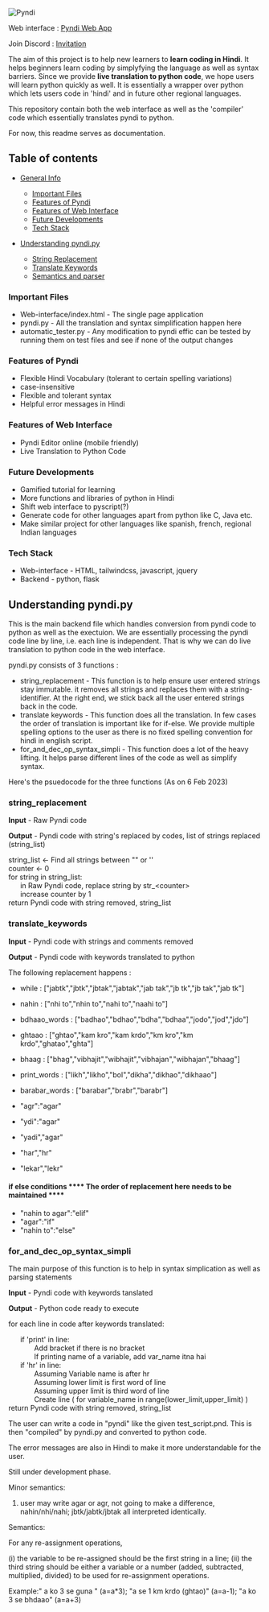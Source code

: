 
![Pyndi](https://i.postimg.cc/52w5dqk0/pyndi-logo.png)

Web interface : [Pyndi Web App](https://pyndi.netlify.app)

Join Discord : [Invitation](https://discord.gg/tSH8f2vufQ)

The aim of this project is to help new learners to **learn coding in Hindi**. It helps beginners learn coding by simplyfying the language as well as syntax barriers. Since we provide **live translation to python code**, we hope users will learn python quickly as well. It is essentially a wrapper over python which lets users code in 'hindi' and in future other regional languages.

This repository contain both the web interface as well as the 'compiler' code which essentially translates pyndi to python.

For now, this readme serves as documentation.

## Table of contents
* [General Info](https://github.com/ach4l/pyndi#important-files)

    - [Important Files](https://github.com/ach4l/pyndi#important-files)
    - [Features of Pyndi](https://github.com/ach4l/pyndi#features-of-pyndi)
    - [Features of Web Interface](https://github.com/ach4l/pyndi#features-of-web-interface)
    - [Future Developments](https://github.com/ach4l/pyndi#future-developments)
    - [Tech Stack](https://github.com/ach4l/pyndi#tech-stack)

* [Understanding pyndi.py](https://github.com/ach4l/pyndi#understanding-pyndipy)

    - [String Replacement](https://github.com/ach4l/pyndi#string_replacement)
    - [Translate Keywords](https://github.com/ach4l/pyndi#translate_keywords)
    - [Semantics and parser](https://github.com/ach4l/pyndi#for_and_dec_op_syntax_simpli)

### Important Files
- Web-interface/index.html - The single page application
- pyndi.py - All the translation and syntax simplification happen here
- automatic_tester.py - Any modification to pyndi effic can be tested by running them on test files and see if none of the output changes

### Features of Pyndi
- Flexible Hindi Vocabulary (tolerant to certain spelling variations)
- case-insensitive
- Flexible and tolerant syntax
- Helpful error messages in Hindi

### Features of Web Interface
- Pyndi Editor online (mobile friendly)
- Live Translation to Python Code

### Future Developments
- Gamified tutorial for learning
- More functions and libraries of python in Hindi
- Shift web interface to pyscript(?)
- Generate code for other languages apart from python like C, Java etc.
- Make similar project for other languages like spanish, french, regional Indian languages

### Tech Stack
- Web-interface - HTML, tailwindcss, javascript, jquery
- Backend - python, flask


## Understanding pyndi.py

This is the main backend file which handles conversion from pyndi code to python as well as the exectuion. We are essentially processing the pyndi code line by line, i.e. each line is independent. That is why we can do live translation to python code in the web interface.

pyndi.py consists of 3 functions : 
- string_replacement - This function is to help ensure user entered strings stay immutable. it removes all strings and replaces them with a string-identifier. At the right end, we stick back all the user entered strings back in the code.
- translate keywords - This function does all the translation. In few cases the order of translation is important like for if-else. We provide multiple spelling options to the user as there is no fixed spelling convention for hindi in english script.
- for_and_dec_op_syntax_simpli - This function does a lot of the heavy lifting. It helps parse different lines of the code as well as simplify syntax.

Here's the psuedocode for the three functions (As on 6 Feb 2023)

### string_replacement

**Input** - Raw Pyndi code

**Output** - Pyndi code with string's replaced by codes, list of strings replaced (string_list)

string_list <- Find all strings between "" or ''  
counter <- 0  
for string in string_list:  
&nbsp;&nbsp;&nbsp;&nbsp;&nbsp;&nbsp;in Raw Pyndi code, replace string by str_\<counter\>  
&nbsp;&nbsp;&nbsp;&nbsp;&nbsp;&nbsp;increase counter by 1  
return Pyndi code with string removed, string_list  

### translate_keywords

**Input** - Pyndi code with strings and comments removed

**Output** - Pyndi code with keywords translated to python

The following replacement happens :

- while : ["jabtk","jbtk","jbtak","jabtak","jab tak","jb tk","jb tak","jab tk"]
- nahin : ["nhi to","nhin to","nahi to","naahi to"]
- bdhaao_words : ["badhao","bdhao","bdha","bdhaa","jodo","jod","jdo"]
- ghtaao : ["ghtao","kam kro","kam krdo","km kro","km krdo","ghatao","ghta"]
- bhaag : ["bhag","vibhajit","wibhajit","vibhajan","wibhajan","bhaag"]
- print_words : ["likh","likho","bol","dikha","dikhao","dikhaao"]
- barabar_words : ["barabar","brabr","barabr"]

- "agr":"agar"  
- "ydi":"agar"
- "yadi","agar"

- "har","hr"
- "lekar","lekr"    

#### if else conditions **** The order of replacement here needs to be maintained ****
- "nahin to agar":"elif"
- "agar":"if"
- "nahin to":"else"

### for_and_dec_op_syntax_simpli

The main purpose of this function is to help in syntax simplication as well as parsing statements

**Input** - Pyndi code with keywords tanslated

**Output** - Python code ready to execute


for each line in code after keywords translated:

&nbsp;&nbsp;&nbsp;&nbsp;&nbsp;&nbsp;if 'print' in line:  
&nbsp;&nbsp;&nbsp;&nbsp;&nbsp;&nbsp;&nbsp;&nbsp;&nbsp;&nbsp;&nbsp;&nbsp; Add bracket if there is no bracket  
&nbsp;&nbsp;&nbsp;&nbsp;&nbsp;&nbsp;&nbsp;&nbsp;&nbsp;&nbsp;&nbsp;&nbsp; If printing name of a variable, add var_name itna hai   
&nbsp;&nbsp;&nbsp;&nbsp;&nbsp;&nbsp;if 'hr' in line:   
&nbsp;&nbsp;&nbsp;&nbsp;&nbsp;&nbsp;&nbsp;&nbsp;&nbsp;&nbsp;&nbsp;&nbsp; Assuming Variable name is after hr   
&nbsp;&nbsp;&nbsp;&nbsp;&nbsp;&nbsp;&nbsp;&nbsp;&nbsp;&nbsp;&nbsp;&nbsp; Assuming lower limit is first word of line  
&nbsp;&nbsp;&nbsp;&nbsp;&nbsp;&nbsp;&nbsp;&nbsp;&nbsp;&nbsp;&nbsp;&nbsp; Assuming upper limit is third word of line  
&nbsp;&nbsp;&nbsp;&nbsp;&nbsp;&nbsp;&nbsp;&nbsp;&nbsp;&nbsp;&nbsp;&nbsp; Create line ( for variable_name in range(lower_limit,upper_limit) )     
return Pyndi code with string removed, string_list    


The user can write a code in "pyndi" like the given test_script.pnd. This is then "compiled" by pyndi.py and converted to python code.

The error messages are also in Hindi to make it more understandable for the user.

Still under development phase.


Minor semantics:
1. user may write agar or agr, not going to make a difference, nahin/nhi/nahi; jbtk/jabtk/jbtak all interpreted identically.

Semantics:

For any re-assignment operations, 

(i) the variable to be re-assigned should be the first string in a line;
(ii) the third string should be either a variable or a number (added, subtracted, multiplied, divided) to be used for re-assignment operations.


Example:" a ko 3 se guna " (a=a*3); "a  se 1 km krdo (ghtao)" (a=a-1); "a ko 3 se bhdaao" (a=a+3)
